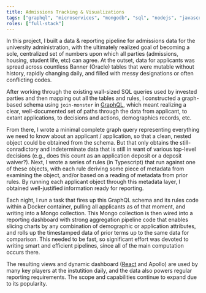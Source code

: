 ```yaml
---
title: Admissions Tracking & Visualizations
tags: ["graphql", "microservices", "mongodb", "sql", "nodejs", "javascript", "react", "d3", "data visualization"]
roles: ["full-stack"]
---
```


In this project, I built a data & reporting pipeline for admissions data for the university administration, with the ultimately realized goal of becoming a sole, centralized set of numbers upon which all parties (admissions, housing, student life, etc) can agree. At the outset, data for applicants was spread across countless Banner (Oracle) tables that were mutable without history, rapidly changing daily, and filled with messy designations or often conflicting codes.

After working through the existing wall-sized SQL queries used by invested parties and then mapping out all the tables and rules, I constructed a graph-based schema using `join-monster` in [GraphQL](/technologies/graphql), which meant realizing a clear, well-documented set of paths through the data from applicant, to extant applications, to decisions and actions, demographics records, etc. 

From there, I wrote a minimal complete graph query representing everything we need to know about an applicant / application, so that a clean, nested object could be obtained from the schema. But that only obtains the still-conradictory and indeterminate data that is still in want of various top-level decisions (e.g., does this count as an application deposit or a deposit waiver?). Next, I wrote a series of rules (in Typescript) that run against one of these objects, with each rule deriving some piece of metadata from examining the object, and/or based on a reading of metadata from prior rules. By running each applicant object through this metadata layer, I obtained well-justified information ready for reporting.

Each night, I run a task that fires up this GraphQL schema and its rules code within a Docker container, pulling all applicants as of that moment, and writing into a Mongo collection. This Mongo collection is then wired into a reporting dashboard with strong aggregation pipeline code that enables slicing charts by any combination of demographic or application attributes, and rolls up the timestamped data of prior terms up to the same data for comparison. This needed to be fast, so significant effort was devoted to writing smart and efficient pipelines, since all of the main computation occurs there. 

The resulting views and dynamic dashboard ([React](/technologies/react) and Apollo) are used by many key players at the instutition daily, and the data also powers regular reporting requirements. The scope and capabilities continue to expand due to its popularity. 